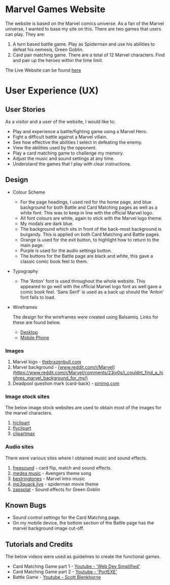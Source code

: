 # Marvel Games Website

The website is based on the Marvel comics universe. As a fan of the Marvel universe, I wanted to base my site on this.
There are two games that users can play. They are:

1) A turn based battle game. Play as Spiderman and use his abilities to defeat his nemesis, Green Goblin. 
2) Card pair matching game. There are a total of 12 Marvel characters. Find and pair up the heroes within the time limit.

The Live Website can be found [here](https://jaewong91.github.io/MS2-Marvel-Game/)

# User Experience (UX)

## User Stories

As a visitor and a user of the website, I would like to:

* Play and experience a battle/fighting game using a Marvel Hero. 
* Fight a difficult battle against a Marvel villain.
* See how effective the abilities I select in defeating the enemy.
* View the abilities used by the opponent.
* Play a card matching game to challenge my memory.
* Adjust the music and sound settings at any time.
* Understand the games that I play with clear instructions.

## Design

- Colour Scheme
    - For the page headings, I used red for the home page, and blue background for both Battle and Card Matching pages as well as a white font. This was to keep in line with the official Marvel logo.
    - All font colours are white, again to stick with the Marvel logo theme.
    - My modals are dark blue.
    - The background which sits in front of the back-most background is burgandy. This is applied on both Card Matching and Battle pages.
    - Orange is used for the exit button, to highlight how to return to the main page.
    - Purple is used for the audio settings button.
    - The buttons for the Battle page are black and white, this gave a classic comic book feel to them.

- Typography
    - The 'Anton' font is used throughout the whole website. This appeared to go well with the official Marvel logo font as well gave a comic book feel. 'Sans Serif' is used as a back up should the 'Anton' font fails to load.

- Wireframes
    
    The design for the wireframes were created using Balsamiq. Links for these are found below.
    
    - [Desktop]()
    - [Mobile Phone]()

### Images 

1) Marvel logo - [thebrazenbull.com](https://thebrazenbull.com/wp-content/uploads/2019/09/marvel-logo-card-1560x876_24.jpg)
2) Marvel background - [www.reddit.com/r/Marvel](https://www.reddit.com/r/Marvel/comments/23iv0s/i_couldnt_find_a_highres_marvel_background_for_my/)
3) Deadpool question mark (card-back) - [pinimg.com](https://i.pinimg.com/originals/02/fa/56/02fa56aed0377adc30d1974fb22d6e15.jpg)


### Image stock sites

The below image stock websites are used to obtain most of the images for the marvel characters.

1) [hiclipart](https://www.hiclipart.com/)
2) [flyclipart](https://flyclipart.com/)
3) [clipartmax](https://www.clipartmax.com/)


### Audio sites

There were various sites where I obtained music and sound effects.

1) [freesound](https://freesound.org/) - card flip, match and sound effects.
2) [medea music](https://medea-music.com/artist-management-2/) - Avengers theme song
3) [bestringtones](https://bestringtoness.com/) - Marvel intro music
4) [mp3quack.live](https://spiderman-theme.mp3quack.live/) - spiderman movie theme
5) [zapsplat](https://www.zapsplat.com/sound-effect-categories/) - Sound effects for Green Goblin

## Known Bugs

- Sound control settings for the Card Matching page.
- On my mobile device, the bottom section of the Battle page has the marvel background image cut-off.


## Tutorials and Credits

The below videos were used as guidelines to create the functional games.
-   Card Matching Game part 1 - [Youtube - 'Web Dev Simplified'](https://www.youtube.com/watch?v=28VfzEiJgy4&ab_channel=WebDevSimplified)
-   Card Matching Game part 2 - [Youtube - 'PortEXE'](https://www.youtube.com/watch?v=3uuQ3g92oPQ&ab_channel=PortEXE)
-   Battle Game - [Youtube - Scott Blenkhorne](https://www.youtube.com/watch?v=sr8bJKSUYwE&ab_channel=ScottBlenkhorne)

